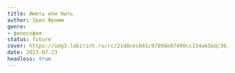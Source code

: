 ```yaml
---
title: Иметь или быть
author: Эрих Фромм
genre:
- философия
status: future
cover: https://img3.labirint.ru/rc/21d8cec041c9789de87490cc134a65bd/363x561q80/books54/538225/cover.jpg?1612697270
date: 2023-07-23
headless: true
---
```


